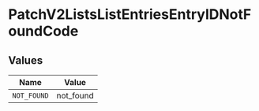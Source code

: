 # PatchV2ListsListEntriesEntryIDNotFoundCode


## Values

| Name        | Value       |
| ----------- | ----------- |
| `NOT_FOUND` | not_found   |